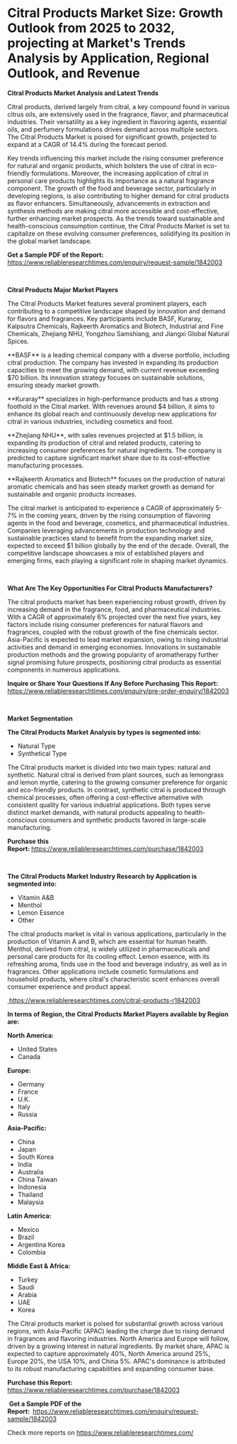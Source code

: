 <p><h1>Citral Products Market Size: Growth Outlook from 2025 to 2032, projecting at Market's Trends Analysis by Application, Regional Outlook, and Revenue</h1></p><p><strong>Citral Products Market Analysis and Latest Trends</strong></p>
<p><p>Citral products, derived largely from citral, a key compound found in various citrus oils, are extensively used in the fragrance, flavor, and pharmaceutical industries. Their versatility as a key ingredient in flavoring agents, essential oils, and perfumery formulations drives demand across multiple sectors. The Citral Products Market is poised for significant growth, projected to expand at a CAGR of 14.4% during the forecast period. </p><p>Key trends influencing this market include the rising consumer preference for natural and organic products, which bolsters the use of citral in eco-friendly formulations. Moreover, the increasing application of citral in personal care products highlights its importance as a natural fragrance component. The growth of the food and beverage sector, particularly in developing regions, is also contributing to higher demand for citral products as flavor enhancers. Simultaneously, advancements in extraction and synthesis methods are making citral more accessible and cost-effective, further enhancing market prospects. As the trends toward sustainable and health-conscious consumption continue, the Citral Products Market is set to capitalize on these evolving consumer preferences, solidifying its position in the global market landscape.</p></p>
<p><strong>Get a Sample PDF of the Report:&nbsp;</strong> <a href="https://www.reliableresearchtimes.com/enquiry/request-sample/1842003?utm_campaign=3326&utm_medium=2&utm_source=Github&utm_content=ia&utm_term=26032025&utm_id=citral-products">https://www.reliableresearchtimes.com/enquiry/request-sample/1842003</a></p>
<p>&nbsp;</p>
<p><strong>Citral Products Major Market Players</strong></p>
<p><p>The Citral Products Market features several prominent players, each contributing to a competitive landscape shaped by innovation and demand for flavors and fragrances. Key participants include BASF, Kuraray, Kalpsutra Chemicals, Rajkeerth Aromatics and Biotech, Industrial and Fine Chemicals, Zhejiang NHU, Yongzhou Samshiang, and Jiangxi Global Natural Spices.</p><p>**BASF** is a leading chemical company with a diverse portfolio, including citral production. The company has invested in expanding its production capacities to meet the growing demand, with current revenue exceeding $70 billion. Its innovation strategy focuses on sustainable solutions, ensuring steady market growth.</p><p>**Kuraray** specializes in high-performance products and has a strong foothold in the Citral market. With revenues around $4 billion, it aims to enhance its global reach and continuously develop new applications for citral in various industries, including cosmetics and food.</p><p>**Zhejiang NHU**, with sales revenues projected at $1.5 billion, is expanding its production of citral and related products, catering to increasing consumer preferences for natural ingredients. The company is predicted to capture significant market share due to its cost-effective manufacturing processes.</p><p>**Rajkeerth Aromatics and Biotech** focuses on the production of natural aromatic chemicals and has seen steady market growth as demand for sustainable and organic products increases. </p><p>The citral market is anticipated to experience a CAGR of approximately 5-7% in the coming years, driven by the rising consumption of flavoring agents in the food and beverage, cosmetics, and pharmaceutical industries. Companies leveraging advancements in production technology and sustainable practices stand to benefit from the expanding market size, expected to exceed $1 billion globally by the end of the decade. Overall, the competitive landscape showcases a mix of established players and emerging firms, each playing a significant role in shaping market dynamics.</p></p>
<p>&nbsp;</p>
<p><strong>What Are The Key Opportunities For Citral Products Manufacturers?</strong></p>
<p><p>The citral products market has been experiencing robust growth, driven by increasing demand in the fragrance, food, and pharmaceutical industries. With a CAGR of approximately 6% projected over the next five years, key factors include rising consumer preferences for natural flavors and fragrances, coupled with the robust growth of the fine chemicals sector. Asia-Pacific is expected to lead market expansion, owing to rising industrial activities and demand in emerging economies. Innovations in sustainable production methods and the growing popularity of aromatherapy further signal promising future prospects, positioning citral products as essential components in numerous applications.</p></p>
<p><strong>Inquire or Share Your Questions If Any Before Purchasing This Report:</strong> <a href="https://www.reliableresearchtimes.com/enquiry/pre-order-enquiry/1842003?utm_campaign=3326&utm_medium=2&utm_source=Github&utm_content=ia&utm_term=26032025&utm_id=citral-products">https://www.reliableresearchtimes.com/enquiry/pre-order-enquiry/1842003</a></p>
<p>&nbsp;</p>
<p><strong>Market Segmentation</strong></p>
<p><strong>The Citral Products Market Analysis by types is segmented into:</strong></p>
<p><ul><li>Natural Type</li><li>Synthetical Type</li></ul></p>
<p><p>The Citral products market is divided into two main types: natural and synthetic. Natural citral is derived from plant sources, such as lemongrass and lemon myrtle, catering to the growing consumer preference for organic and eco-friendly products. In contrast, synthetic citral is produced through chemical processes, often offering a cost-effective alternative with consistent quality for various industrial applications. Both types serve distinct market demands, with natural products appealing to health-conscious consumers and synthetic products favored in large-scale manufacturing.</p></p>
<p><strong>Purchase this Report:&nbsp;</strong><a href="https://www.reliableresearchtimes.com/purchase/1842003?utm_campaign=3326&utm_medium=2&utm_source=Github&utm_content=ia&utm_term=26032025&utm_id=citral-products">https://www.reliableresearchtimes.com/purchase/1842003</a></p>
<p>&nbsp;</p>
<p><strong>The Citral Products Market Industry Research by Application is segmented into:</strong></p>
<p><ul><li>Vitamin A&B</li><li>Menthol</li><li>Lemon Essence</li><li>Other</li></ul></p>
<p><p>The citral products market is vital in various applications, particularly in the production of Vitamin A and B, which are essential for human health. Menthol, derived from citral, is widely utilized in pharmaceuticals and personal care products for its cooling effect. Lemon essence, with its refreshing aroma, finds use in the food and beverage industry, as well as in fragrances. Other applications include cosmetic formulations and household products, where citral's characteristic scent enhances overall consumer experience and product appeal.</p></p>
<p><a href="https://www.reliableresearchtimes.com/citral-products-r1842003?utm_campaign=3326&utm_medium=2&utm_source=Github&utm_content=ia&utm_term=26032025&utm_id=citral-products">&nbsp;https://www.reliableresearchtimes.com/citral-products-r1842003</a></p>
<p><strong>In terms of Region, the Citral Products Market Players available by Region are:</strong></p>
<p>
    <p> <strong> North America: </strong>
        <ul>
            <li>United States</li>
            <li>Canada</li>
        </ul>
        </p> 
    <p> <strong> Europe: </strong>
        <ul>
            <li>Germany</li>
            <li>France</li>
            <li>U.K.</li>
            <li>Italy</li>
            <li>Russia</li>
        </ul>
        </p> 
    <p> <strong> Asia-Pacific: </strong>
        <ul>
            <li>China</li>
            <li>Japan</li>
            <li>South Korea</li>
            <li>India</li>
            <li>Australia</li>
            <li>China Taiwan</li>
            <li>Indonesia</li>
            <li>Thailand</li>
            <li>Malaysia</li>
        </ul>
        </p> 
    <p> <strong> Latin America: </strong>
        <ul>
            <li>Mexico</li>
            <li>Brazil</li>
            <li>Argentina Korea</li>
            <li>Colombia</li>
        </ul>
        </p> 
    <p> <strong> Middle East & Africa: </strong>
        <ul>
            <li>Turkey</li>
            <li>Saudi</li>
            <li>Arabia</li>
            <li>UAE</li>
            <li>Korea</li>
        </ul>
    </p>
    </p>
<p><p>The Citral products market is poised for substantial growth across various regions, with Asia-Pacific (APAC) leading the charge due to rising demand in fragrances and flavoring industries. North America and Europe will follow, driven by a growing interest in natural ingredients. By market share, APAC is expected to capture approximately 40%, North America around 25%, Europe 20%, the USA 10%, and China 5%. APAC's dominance is attributed to its robust manufacturing capabilities and expanding consumer base.</p></p>
<p><strong>Purchase this Report: </strong><a href="https://www.reliableresearchtimes.com/purchase/1842003?utm_campaign=3326&utm_medium=2&utm_source=Github&utm_content=ia&utm_term=26032025&utm_id=citral-products">https://www.reliableresearchtimes.com/purchase/1842003</a></p>
<p>&nbsp;<strong>Get a Sample PDF of the Report:&nbsp;&nbsp;</strong><a href="https://www.reliableresearchtimes.com/enquiry/request-sample/1842003?utm_campaign=3326&utm_medium=2&utm_source=Github&utm_content=ia&utm_term=26032025&utm_id=citral-products">https://www.reliableresearchtimes.com/enquiry/request-sample/1842003</a></p>
<p><strong></strong></p>
<p>Check more reports on <a href="https://www.reliableresearchtimes.com/?utm_campaign=3326&utm_medium=2&utm_source=Github&utm_content=ia&utm_term=26032025&utm_id=citral-products">https://www.reliableresearchtimes.com/</a></p>